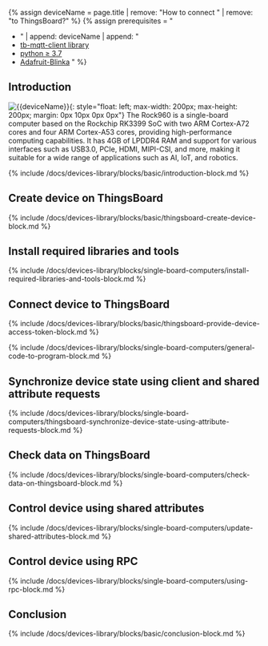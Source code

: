 
{% assign deviceName = page.title | remove: "How to connect " | remove: "to ThingsBoard?" %}
{% assign prerequisites = "
- " | append: deviceName | append: "
- [tb-mqtt-client library](https://pypi.org/project/tb-mqtt-client/)
- [python ≥ 3.7](https://www.python.org/)
- [Adafruit-Blinka](https://pypi.org/project/Adafruit-Blinka/) "
 %}

## Introduction

![{{deviceName}}](https://img.tbqa.cloud/devices-library/{{page.deviceImageFileName}}){: style="float: left; max-width: 200px; max-height: 200px; margin: 0px 10px 0px 0px"}
The Rock960 is a single-board computer based on the Rockchip RK3399 SoC with two ARM Cortex-A72 cores and four ARM Cortex-A53 cores, providing high-performance computing capabilities.
 It has 4GB of LPDDR4 RAM and support for various interfaces such as USB3.0, PCIe, HDMI, MIPI-CSI, and more, making it suitable for a wide range of applications such as AI, IoT, and robotics.

{% include /docs/devices-library/blocks/basic/introduction-block.md %}

## Create device on ThingsBoard

{% include /docs/devices-library/blocks/basic/thingsboard-create-device-block.md %}

## Install required libraries and tools

{% include /docs/devices-library/blocks/single-board-computers/install-required-libraries-and-tools-block.md %}

## Connect device to ThingsBoard

{% include /docs/devices-library/blocks/basic/thingsboard-provide-device-access-token-block.md %}

{% include /docs/devices-library/blocks/single-board-computers/general-code-to-program-block.md %}

## Synchronize device state using client and shared attribute requests
{% include /docs/devices-library/blocks/single-board-computers/thingsboard-synchronize-device-state-using-attribute-requests-block.md %}

## Check data on ThingsBoard

{% include /docs/devices-library/blocks/single-board-computers/check-data-on-thingsboard-block.md %}

## Control device using shared attributes

{% include /docs/devices-library/blocks/single-board-computers/update-shared-attributes-block.md %}

## Control device using RPC

{% include /docs/devices-library/blocks/single-board-computers/using-rpc-block.md %}

## Conclusion

{% include /docs/devices-library/blocks/basic/conclusion-block.md %}
